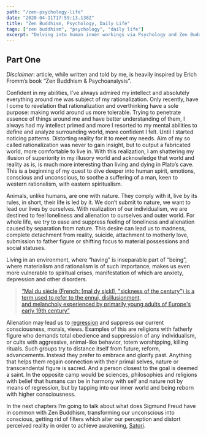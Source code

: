 ```yaml
---
path: "/zen-psychology-life"
date: "2020-04-11T17:59:13.138Z"
title: "Zen Buddhism, Psychology, Daily Life"
tags: ["zen buddhism", "psychology", "daily life"]
excerpt: "Delving into human inner workings via Psychology and Zen Buddhism"
---
```


## Part One

_Disclaimer_: article, while written and told by me, is heavily inspired by Erich Fromm’s book “Zen Buddhism & Psychoanalysis”.

Confident in my abilities, I’ve always admired my intellect and absolutely everything around me was subject of my rationalization. Only recently, have I come to revelation that rationalization and overthinking have a sole purpose: making world around us more tolerable. Trying to penetrate essence of things around me and have better understanding of them, I always had my intellect primed and more I resorted to my mental abilities to define and analyze surrounding world, more confident I felt. Until I started noticing patterns. Distorting reality for it to meet my needs. Aim of my so called rationalization was never to gain insight, but to output a fabricated world, more comfortable to live in. With this realization, I am shattering my illusion of superiority in my illusory world and acknowledge that world and reality as is, is much more interesting than living and dying in Plato’s cave. This is a beginning of my quest to dive deeper into human spirit, emotions, conscious and unconscious, to soothe a suffering of a man, keen to western rationalism, with eastern spiritualism.

Animals, unlike humans, are one with nature. They comply with it, live by its rules, in short, their life is led by it. We don’t submit to nature, we want to lead our lives by ourselves. With realization of our individualism, we are destined to feel loneliness and alienation to ourselves and outer world. For whole life, we try to ease and suppress feeling of loneliness and alienation caused by separation from nature. This desire can lead us to madness, complete detachment from reality, suicide, attachment to motherly love, submission to father figure or shifting focus to material possessions and social statuses.

Living in an environment, where “having” is inseparable part of “being”, where materialism and rationalism is of such importance, makes us even more vulnerable to spiritual crises, manifestation of which are anxiety, depression and other disorders.

> [“Mal du siècle (French: [mal dy sjɛkl], "sickness of the century") is a term used to refer to the ennui, disillusionment, and melancholy experienced by primarily young adults of Europe's early 19th century”](https://en.wikipedia.org/wiki/Mal_du_si%C3%A8cle)

Alienation may lead us to [regression](<https://en.wikipedia.org/wiki/Regression_(psychology)>) and suppress our current consciousness, morals, views. Examples of this are religions with fatherly figure who demands total obedience and suppression of any individualism, or cults with aggressive, animal-like behavior, totem worshipping, killing rituals. Such groups try to distance itself from future, reform, advancements. Instead they prefer to embrace and glorify past. Anything that helps them regain connection with their primal selves, nature or transcendental figure is sacred. And a person closest to the goal is deemed a saint. In the opposite camp would be sciences, philosophies and religions with belief that humans can be in harmony with self and nature not by means of regression, but by tapping into our inner world and being reborn with higher consciousness.

In the next chapters I’m going to talk about what does Sigmund Freud have in common with Zen Buddhism, transforming our unconscious into conscious, getting rid of filters which alter our perception and distort perceived reality in order to achieve awakening, [Satori](https://en.wikipedia.org/wiki/Satori).
